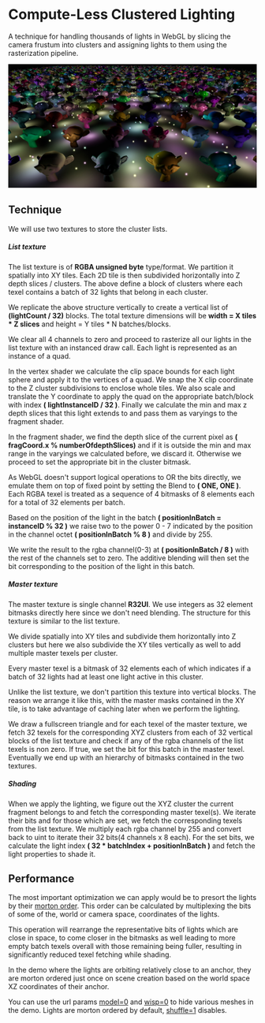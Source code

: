 # Compute-Less Clustered Lighting

A technique for handling thousands of lights in WebGL by slicing the camera frustum into clusters and assigning lights to them using the rasterization pipeline. 

![](promo.jpg)

## Technique

We will use two textures to store the cluster lists.

##### List texture 

The list texture is of __RGBA unsigned byte__ type/format. We partition it spatially into XY tiles. Each 2D tile is then subdivided horizontally into Z depth slices / clusters. The above define a block of clusters where each texel contains a batch of 32 lights that belong in each cluster. 

We replicate the above structure vertically to create a vertical list of __(lightCount / 32)__ blocks. The total texture dimensions will be __width = X tiles * Z slices__ and height = Y tiles * N batches/blocks.

We clear all 4 channels to zero and proceed to rasterize all our lights in the list texture with an instanced draw call. Each light is represented as an instance of a quad. 

In the vertex shader we calculate the clip space bounds for each light sphere and apply it to the vertices of a quad. We snap the X clip coordinate to the Z cluster subdivisions to enclose whole tiles. We also scale and translate the Y coordinate to apply the quad on the appropriate batch/block with index __( lightInstanceID / 32 )__. Finally we calculate the min and max z depth slices that this light extends to and pass them as varyings to the fragment shader.

In the fragment shader, we find the depth slice of the current pixel as __( fragCoord.x \% numberOfdepthSlices)__ and if it is outside the min and max range in the varyings we calculated before, we discard it. Otherwise we proceed to set the appropriate bit in the cluster bitmask.

As WebGL doesn't support logical operations to OR the bits directly, we emulate them on top of fixed point by setting the Blend to __( ONE, ONE )__. Each RGBA texel is treated as a sequence of 4 bitmasks of 8 elements each for a total of 32 elements per batch. 

Based on the position of the light in  the batch __( positionInBatch = instanceID \% 32 )__ we raise two to the power 0 - 7 indicated by the position in the channel octet __( positionInBatch \% 8 )__ and divide by 255.

We write the result to the rgba channel(0-3) at __( positionInBatch / 8 )__ with the rest of the channels set to zero. The additive blending will then set the bit corresponding to the position of the light in this batch.

##### Master texture

The master texture is single channel __R32UI__. We use integers as 32 element bitmasks directly here since we don't need blending. The structure for this texture is similar to the list texture. 

We divide spatially into XY tiles and subdivide them horizontally into Z clusters but here we also subdivide the XY tiles vertically as well to add multiple master texels per cluster. 

Every master texel is a bitmask of 32 elements each of which indicates if a batch of 32 lights had at least one light active in this cluster. 

Unlike the list texture, we don't partition this texture into vertical blocks. The reason we arrange it like this, with the master masks contained in the XY tile, is to take advantage of caching later when we perform the lighting. 

We draw a fullscreen triangle and for each texel of the master texture, we fetch 32 texels for the corresponding XYZ clusters from each of 32 vertical blocks of the list texture and check if any of the rgba channels of the list texels is non zero. If true, we set the bit for this batch in the master texel. Eventually we end up with an hierarchy of bitmasks contained in the two textures.

##### Shading

When we apply the lighting, we figure out the XYZ cluster the current fragment belongs to and fetch the corresponding master texel(s). We iterate their bits and for those which are set, we fetch the corresponding texels from the list texture. We multiply each rgba channel by 255 and convert back to uint to iterate their 32 bits(4 channels x 8 each). For the set bits, we calculate the light index __( 32 * batchIndex + positionInBatch )__ and fetch the light properties to shade it.


## Performance

The most important optimization we can apply would be to presort the lights by their [morton order](https://en.wikipedia.org/wiki/Z-order_curve). This order can be calculated by multiplexing the bits of some of the, world or camera space, coordinates of the lights. 

This operation will rearrange the representative bits of lights which are close in space, to come closer in the bitmasks as well leading to more empty batch texels overall with those remaining being fuller, resulting in significantly reduced texel fetching while shading.

In the demo where the lights are orbiting relatively close to an anchor, they are morton ordered just once on scene creation based on the world space XZ coordinates of their anchor.

You can use the url params [model=0](https://wizgrav.github.io/cl2/?model=0) and [wisp=0](https://wizgrav.github.io/cl2/?wisp=0) to hide various meshes in the demo. Lights are morton ordered by default, [shuffle=1](https://wizgrav.github.io/cl2/?shuffle=1) disables.
